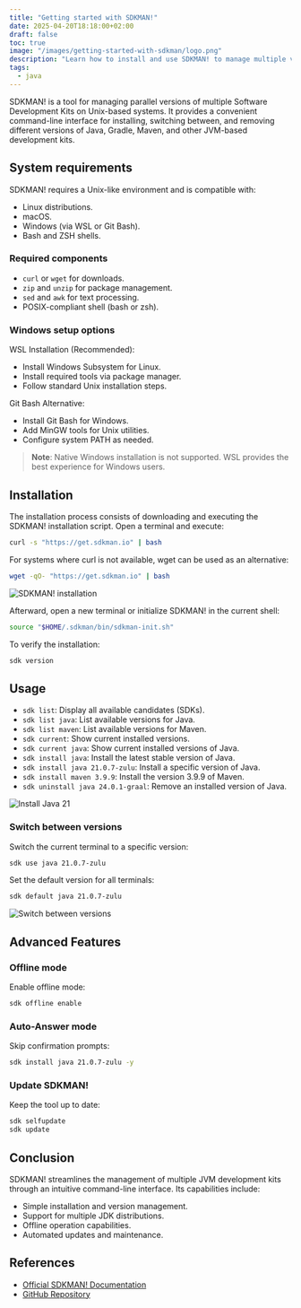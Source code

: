```yaml
---
title: "Getting started with SDKMAN!"
date: 2025-04-20T18:18:00+02:00
draft: false
toc: true
image: "/images/getting-started-with-sdkman/logo.png"
description: "Learn how to install and use SDKMAN! to manage multiple versions of Java and other JVM-based development kits. A comprehensive guide for developers."
tags:
  - java
---
```


SDKMAN! is a tool for managing parallel versions of multiple Software Development Kits on Unix-based systems. It provides a convenient command-line interface for installing, switching between, and removing different versions of Java, Gradle, Maven, and other JVM-based development kits.

## System requirements

SDKMAN! requires a Unix-like environment and is compatible with:
- Linux distributions.
- macOS.
- Windows (via WSL or Git Bash).
- Bash and ZSH shells.

### Required components
- `curl` or `wget` for downloads.
- `zip` and `unzip` for package management.
- `sed` and `awk` for text processing.
- POSIX-compliant shell (bash or zsh).

### Windows setup options

WSL Installation (Recommended):
- Install Windows Subsystem for Linux.
- Install required tools via package manager.
- Follow standard Unix installation steps.

Git Bash Alternative:
- Install Git Bash for Windows.
- Add MinGW tools for Unix utilities.
- Configure system PATH as needed.

> **Note**: Native Windows installation is not supported. WSL provides the best experience for Windows users.

## Installation

The installation process consists of downloading and executing the SDKMAN! installation script. Open a terminal and execute:

```bash
curl -s "https://get.sdkman.io" | bash
```

For systems where curl is not available, wget can be used as an alternative:

```bash
wget -qO- "https://get.sdkman.io" | bash
```

![SDKMAN! installation](/images/getting-started-with-sdkman/sdkman-installation.png#center)


Afterward, open a new terminal or initialize SDKMAN! in the current shell:

```bash
source "$HOME/.sdkman/bin/sdkman-init.sh"
```

To verify the installation:

```bash
sdk version
```

## Usage

- `sdk list`: Display all available candidates (SDKs).
- `sdk list java`: List available versions for Java.
- `sdk list maven`: List available versions for Maven.
- `sdk current`: Show current installed versions.
- `sdk current java`: Show current installed versions of Java.
- `sdk install java`: Install the latest stable version of Java.
- `sdk install java 21.0.7-zulu`: Install a specific version of Java.
- `sdk install maven 3.9.9`: Install the version 3.9.9 of Maven.
- `sdk uninstall java 24.0.1-graal`: Remove an installed version of Java.

![Install Java 21](/images/getting-started-with-sdkman/install-java-21.png#center)

### Switch between versions

Switch the current terminal to a specific version:

```bash
sdk use java 21.0.7-zulu
```

Set the default version for all terminals:
```bash
sdk default java 21.0.7-zulu
```

![Switch between versions](/images/getting-started-with-sdkman/switch-between-versions.png#center)

## Advanced Features

### Offline mode

Enable offline mode:
```bash
sdk offline enable
```

### Auto-Answer mode

Skip confirmation prompts:
```bash
sdk install java 21.0.7-zulu -y
```

### Update SDKMAN!

Keep the tool up to date:
```bash
sdk selfupdate
sdk update
```

## Conclusion

SDKMAN! streamlines the management of multiple JVM development kits through an intuitive command-line interface. Its capabilities include:
- Simple installation and version management.
- Support for multiple JDK distributions.
- Offline operation capabilities.
- Automated updates and maintenance.

## References
- [Official SDKMAN! Documentation](https://sdkman.io/usage)
- [GitHub Repository](https://github.com/sdkman/sdkman-cli)
